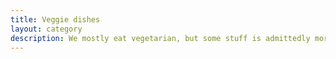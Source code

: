 ```yaml
---
title: Veggie dishes
layout: category
description: We mostly eat vegetarian, but some stuff is admittedly more aggressively vegetarian than other stuff.
---
```

